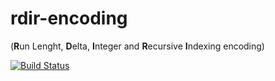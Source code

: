 # rdir-encoding 
(**R**un Lenght, **D**elta, **I**nteger and **R**ecursive **I**ndexing encoding)

[![Build Status](https://travis-ci.org/mgxm/rdir-encoding.svg?branch=master)](https://travis-ci.org/mgxm/rdir-encoding)
